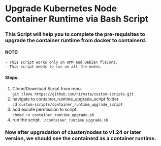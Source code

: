  # Upgrade Kubernetes Node Container Runtime via Bash Script

### This Script will help you to complete the pre-requisites to upgrade the container runtime from docker to containerd.

#### NOTE: 
    - This script works only on RPM and Debian flavors.
    - This script needs to run on all the nodes.

#### Steps:
1. Clone/Download Script from repo.\
    `git clone https://github.com/nirmata/custom-scripts.git `
2.  navigate to container_runtime_upgrade_script folder\
    `cd custom-scripts/container_runtime_upgrade_script`
3.  add excute permission to script.\
    `chmod +x container_runtime_upgrade.sh`
4.  run the script.
        `./container_runtime_upgrade.sh`

### Now after upgradation of cluster/nodes to v1.24 or later version, we should see the containerd as a container runtime.
